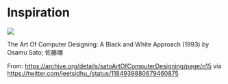 # Inspiration

![](https://db-feed.s3.amazonaws.com/legacy/Screen_Shot_2019_10_17_at_5_19_00_PM-1571347225364.png)

The Art Of Computer Designing: A Black and White Approach (1993) by Osamu Sato; 佐藤理

From: https://archive.org/details/satoArtOfComputerDesigning/page/n15 via https://twitter.com/jeetsidhu_/status/1184939880679460875